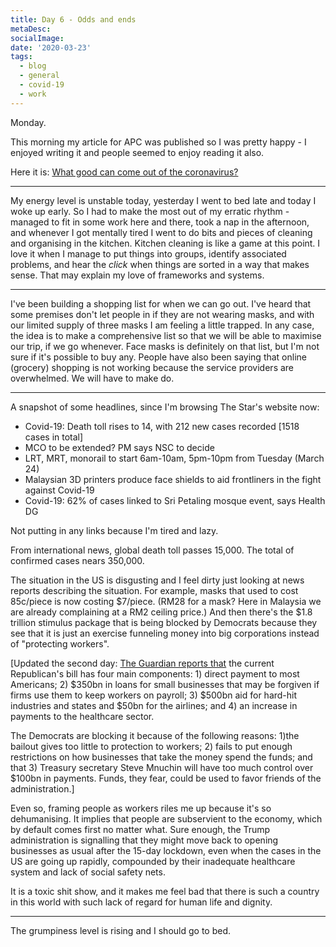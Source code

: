 ```yaml
---
title: Day 6 - Odds and ends
metaDesc: 
socialImage: 
date: '2020-03-23'
tags:
  - blog
  - general
  - covid-19
  - work
---
```

 
Monday. 

This morning my article for APC was published so I was pretty happy - I enjoyed writing it and people seemed to enjoy reading it also. 

Here it is: [What good can come out of the coronavirus?](https://www.apc.org/en/blog/what-good-can-come-out-coronavirus)

---

My energy level is unstable today, yesterday I went to bed late and today I woke up early. So I had to make the most out of my erratic rhythm - managed to fit in some work here and there, took a nap in the afternoon, and whenever I got mentally tired I went to do bits and pieces of cleaning and organising in the kitchen. Kitchen cleaning is like a game at this point. I love it when I manage to put things into groups, identify associated problems, and hear the *click* when things are sorted in a way that makes sense. That may explain my love of frameworks and systems.

---

I've been building a shopping list for when we can go out. I've heard that some premises don't let people in if they are not wearing masks, and with our limited supply of three masks I am feeling a little trapped. In any case, the idea is to make a comprehensive list so that we will be able to maximise our trip, if we go whenever. Face masks is definitely on that list, but I'm not sure if it's possible to buy any. People have also been saying that online (grocery) shopping is not working because the service providers are overwhelmed. We will have to make do.  

---

A snapshot of some headlines, since I'm browsing The Star's website now:
-  Covid-19: Death toll rises to 14, with 212 new cases recorded  [1518 cases in total]
-  MCO to be extended? PM says NSC to decide
-  LRT, MRT, monorail to start 6am-10am, 5pm-10pm from Tuesday (March 24) 
-  Malaysian 3D printers produce face shields to aid frontliners in the fight against Covid-19 
-  Covid-19: 62% of cases linked to Sri Petaling mosque event, says Health DG 

Not putting in any links because I'm tired and lazy. 

From international news, global death toll passes 15,000. The total of confirmed cases nears 350,000. 

The situation in the US is disgusting and I feel dirty just looking at news reports describing the situation. For example, masks that used to cost 85c/piece is now costing $7/piece. (RM28 for a mask? Here in Malaysia we are already complaining at a RM2 ceiling price.) And then there's the $1.8 trillion stimulus package that is being blocked by Democrats because they see that it is just an exercise funneling money into big corporations instead of "protecting workers". 

[Updated the second day: [The Guardian reports that](https://www.theguardian.com/world/2020/mar/23/coronavirus-us-bailout-what-you-need-to-know) the current Republican's bill has four main components: 1) direct payment to most Americans; 2) $350bn in loans for small businesses that may be forgiven if firms use them to keep workers on payroll; 3) $500bn aid for hard-hit industries and states and $50bn for the airlines; and 4) an increase in payments to the healthcare sector. 

The Democrats are blocking it because of the following reasons: 1)the bailout gives too little to protection to workers; 2) fails to put enough restrictions on how businesses that take the money spend the funds; and that 3) Treasury secretary Steve Mnuchin will have too much control over $100bn in payments. Funds, they fear, could be used to favor friends of the administration.]

Even so, framing people as workers riles me up because it's so dehumanising. It implies that people are subservient to the economy, which by default comes first no matter what. Sure enough, the Trump administration is signalling that they might move back to opening businesses as usual after the 15-day lockdown, even when the cases in the US are going up rapidly, compounded by their inadequate healthcare system and lack of social safety nets. 

It is a toxic shit show, and it makes me feel bad that there is such a country in this world with such lack of regard for human life and dignity. 

---

The grumpiness level is rising and I should go to bed. 